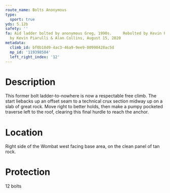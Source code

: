 ```yaml
---
route_name: Bolts Anonymous
type:
  sport: true
yds: 5.12b
safety: ''
fa: Aid ladder bolted by anonymous Greg, 1990s.     Rebolted by Kevin Piarulli.   FFA
  by Kevin Piarulli & Alan Collins, August 15, 2020
metadata:
  climb_id: bf0b10d9-4ac3-46a9-9ee9-00990428ac5d
  mp_id: '119398504'
  left_right_index: '12'
---
```

# Description
This former bolt ladder-to-nowhere is now a respectable free climb. The start liebacks up an offset seam to a technical crux section midway up on a slab of great rock. Move right to better holds, then make a pumpy pocketed traverse left to the roof, clearing this final hurdle to reach the anchor.

# Location
Right side of the Wombat west facing base area, on the clean panel of tan rock.

# Protection
12 bolts
